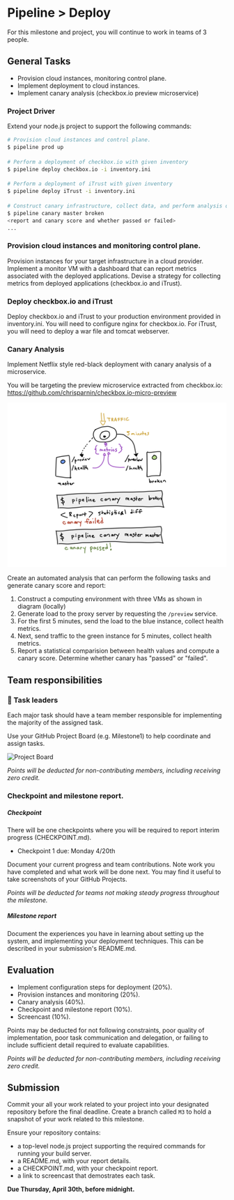 # Pipeline > Deploy

For this milestone and project, you will continue to work in teams of 3 people.

## General Tasks

* Provision cloud instances, monitoring control plane.
* Implement deployment to cloud instances.
* Implement canary analysis (checkbox.io preview microservice)

### Project Driver

Extend your node.js project to support the following commands:

```bash
# Provision cloud instances and control plane. 
$ pipeline prod up

# Perform a deployment of checkbox.io with given inventory
$ pipeline deploy checkbox.io -i inventory.ini

# Perform a deployment of iTrust with given inventory
$ pipeline deploy iTrust -i inventory.ini

# Construct canary infrastructure, collect data, and perform analysis on the given branches.
$ pipeline canary master broken
<report and canary score and whether passed or failed>
...
```

### Provision cloud instances and monitoring control plane.

Provision instances for your target infrastructure in a cloud provider. Implement a monitor VM with a dashboard that can report metrics associated with the deployed applications. Devise a strategy for collecting metrics from deployed applications (checkbox.io and iTrust).

### Deploy checkbox.io and iTrust

Deploy checkbox.io and iTrust to your production environment provided in inventory.ini. You will need to configure nginx for checkbox.io. For iTrust, you will need to deploy a war file and tomcat webserver.

### Canary Analysis

Implement Netflix style red-black deployment with canary analysis of a microservice.

You will be targeting the preview microservice extracted from checkbox.io:
https://github.com/chrisparnin/checkbox.io-micro-preview

![img](/imgs/canary.png)

Create an automated analysis that can perform the following tasks and generate canary score and report:

1. Construct a computing environment with three VMs as shown in diagram (locally)
2. Generate load to the proxy server by requesting the `/preview` service.
3. For the first 5 minutes, send the load to the blue instance, collect health metrics.
4. Next, send traffic to the green instance for 5 minutes, collect health metrics.
5. Report a statistical comparision between health values and compute a canary score. Determine whether canary has "passed" or "failed".

## Team responsibilities

### 👥 Task leaders 

Each major task should have a team member responsible for implementing the majority of the assigned task.

Use your GitHub Project Board (e.g. Milestone1) to help coordinate and assign tasks.

![Project Board](https://miro.medium.com/max/4976/1*_St3BrB36V05JAuFIC3utQ.png)

_Points will be deducted for non-contributing members, including receiving zero credit._

### Checkpoint and milestone report.

##### Checkpoint

There will be one checkpoints where you will be required to report interim progress (CHECKPOINT.md).

* Checkpoint 1 due: Monday 4/20th

Document your current progress and team contributions. Note work you have completed and what work will be done next. You may find it useful to take screenshots of your GitHub Projects.

_Points will be deducted for teams not making steady progress throughout the milestone._

##### Milestone report

Document the experiences you have in learning about setting up the system, and implementing your deployment techniques. This can be described in your submission's README.md.

## Evaluation

* Implement configuration steps for deployment (20%).
* Provision instances and monitoring (20%).
* Canary analysis (40%).
* Checkpoint and milestone report (10%).
* Screencast (10%).

Points may be deducted for not following constraints, poor quality of implementation, poor task communication and delegation, or failing to include sufficient detail required to evaluate capabilities.

_Points will be deducted for non-contributing members, including receiving zero credit._

## Submission

Commit your all your work related to your project into your designated repository before the final deadline. Create a branch called `M3` to hold a snapshot of your work related to this milestone.

Ensure your repository contains:

* a top-level node.js project supporting the required commands for running your build server.
* a README.md, with your report details.
* a CHECKPOINT.md, with your checkpoint report.
* a link to screencast that demostrates each task.

**Due Thursday, April 30th, before midnight.**
